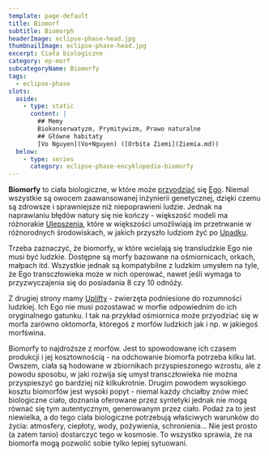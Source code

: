 ```yaml
---
template: page-default
title: Biomorf
subtitle: Biomorph
headerImage: eclipse-phase-head.jpg
thumbnailImage: eclipse-phase-head.jpg
excerpt: Ciała biologiczne
category: ep-morf
subcategoryName: Biomorfy
tags:
  - eclipse-phase
slots:
  aside:
    - type: static
      content: |
        ## Memy
        Biokonserwatyzm, Prymitywizm, Prawo naturalne
        ## Główne habitaty
        [Vo Nguyen](Vo+Nguyen) ([Orbita Ziemi](Ziemia.md))
  below:
    - type: series
      category: eclipse-phase-encyklopedia-biomorfy
---
```

**Biomorfy** to ciała biologiczne, w które może [przyodziać](./Encyklopedia/Przyodziewanie.md) się [Ego](Ego "Ego"). Niemal wszystkie są owocem zaawansowanej inżynierii genetycznej, dzięki czemu są zdrowsze i sprawniejsze niż niepoprawieni ludzie. Jednak na naprawianiu błędów natury się nie kończy - większość modeli ma różnorakie [Ulepszenia](./Encyklopedia/Ulepszenia.md), które w większości umożliwiają im przetrwanie w różnorodnych środowiskach, w jakich przyszło ludziom żyć po [Upadku](Upadek.md).

Trzeba zaznaczyć, że biomorfy, w które wcielają się transludzkie Ego nie musi być ludzkie. Dostępne są morfy bazowane na ośmiornicach, orkach, małpach itd. Wszystkie jednak są kompatybilne z ludzkim umysłem na tyle, że Ego transczłowieka może w nich operować, nawet jeśli wymaga to przyzwyczajenia się do posiadania 8 czy 10 odnóży.

Z drugiej strony mamy [Uplifty](./Encyklopedia/Uplift.md) - zwierzęta podniesione do rozumności ludzkiej. Ich Ego nie musi pozostawać w morfie odpowiednim do ich oryginalnego gatunku. I tak na przykład ośmiornica może przyodziać się w morfa zarówno oktomorfa, któregoś z morfów ludzkich jak i np. w jakiegoś morfświna.

Biomorfy to najdroższe z morfów. Jest to spowodowane ich czasem produkcji i jej kosztownością - na odchowanie biomorfa potrzeba kilku lat. Owszem, ciała są hodowane w zbiornikach przyspieszonego wzrostu, ale z powodu sposobu, w jaki rozwija się umysł transczłowieka nie można przyspieszyć go bardziej niż kilkukrotnie. Drugim powodem wysokiego kosztu biomorfów jest wysoki popyt - niemal każdy chciałby znów mieć biologiczne ciało, doznania oferowane przez syntetyki jednak nie mogą równać się tym autentycznym, generowanym przez ciało. Podaż za to jest niewielka, a do tego ciała biologiczne potrzebują właściwych warunków do życia: atmosfery, ciepłoty, wody, pożywienia, schronienia... Nie jest prosto (a zatem tanio) dostarczyć tego w kosmosie. To wszystko sprawia, że na biomorfa mogą pozwolić sobie tylko lepiej sytuowani.
